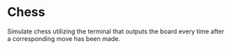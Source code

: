 # Chess
Simulate chess utilizing the terminal that outputs the board every time after a corresponding move has been made. 
